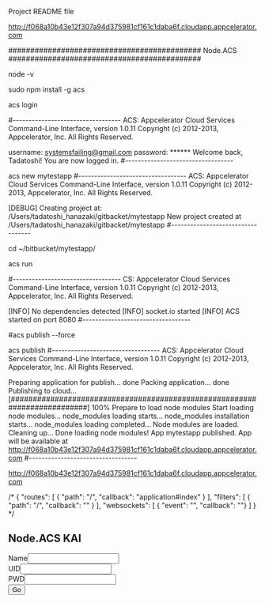 Project README file


http://f068a10b43e12f307a94d375981cf161c1daba6f.cloudapp.appcelerator.com

############################################
Node.ACS
############################################

node -v

sudo npm install -g acs 

acs login

#----------------------------------
ACS: Appcelerator Cloud Services Command-Line Interface, version 1.0.11
Copyright (c) 2012-2013, Appcelerator, Inc.  All Rights Reserved.

username: systemsfailing@gmail.com
password: ******
Welcome back, Tadatoshi! You are now logged in.
#----------------------------------

acs new mytestapp
#----------------------------------
ACS: Appcelerator Cloud Services Command-Line Interface, version 1.0.11
Copyright (c) 2012-2013, Appcelerator, Inc.  All Rights Reserved.

[DEBUG] Creating project at: /Users/tadatoshi_hanazaki/gitbacket/mytestapp
New project created at /Users/tadatoshi_hanazaki/gitbacket/mytestapp
#----------------------------------

cd ~/bitbucket/mytestapp/

acs run

#----------------------------------
CS: Appcelerator Cloud Services Command-Line Interface, version 1.0.11
Copyright (c) 2012-2013, Appcelerator, Inc.  All Rights Reserved.

[INFO]  No dependencies detected
[INFO]  socket.io started
[INFO]  ACS started on port 8080
#----------------------------------

#acs publish --force

acs publish
#----------------------------------
ACS: Appcelerator Cloud Services Command-Line Interface, version 1.0.11
Copyright (c) 2012-2013, Appcelerator, Inc.  All Rights Reserved.

Preparing application for publish... done
Packing application... done
Publishing to cloud...
[##########################################################################] 100%
Prepare to load node modules
Start loading node modules...
node_modules loading starts...
node_modules installation starts...
node_modules loading completed...
Node modules are loaded. Cleaning up...
Done loading node modules!
App mytestapp published.
App will be available at http://f068a10b43e12f307a94d375981cf161c1daba6f.cloudapp.appcelerator.com
#----------------------------------


http://f068a10b43e12f307a94d375981cf161c1daba6f.cloudapp.appcelerator.com








/*
{
  "routes":
  [
    { "path": "/", "callback": "application#index" }
  ],
  "filters":
  [
  	 { "path": "/", "callback": "" }
  ],
  "websockets":
  [
  	{ "event": "", "callback": ""}
  ]
}
*/

<!DOCTYPE html>
<html>
	<head>
		<title>Index</title>
		<link rel='stylesheet' href='/css/style.css' />
	</head>
	<body>
		<h2>Node.ACS KAI</h2>
		<form action="/login" method="post">
		<div>Name<input type="text" name="name"/></div>
		<div>UID<input type="text" name="uid"/></div>
		<div>PWD<input type="password" name="pwd"/></div>
		<div><input type="submit" value="Go"></div>
		</form>
	</body>
</html>
